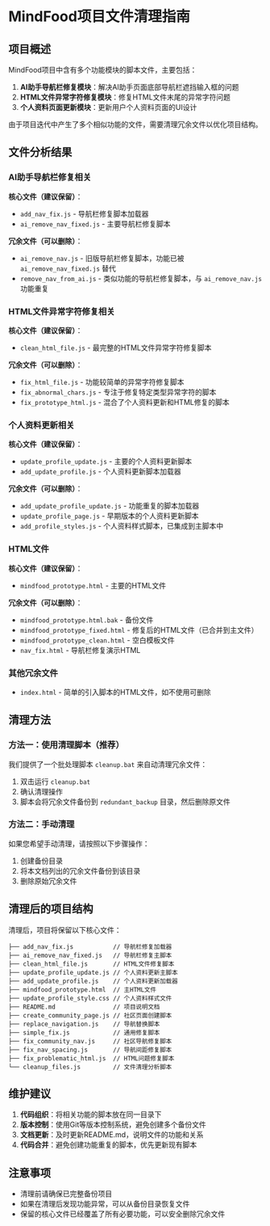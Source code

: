 # MindFood项目文件清理指南

## 项目概述

MindFood项目中含有多个功能模块的脚本文件，主要包括：

1. **AI助手导航栏修复模块**：解决AI助手页面底部导航栏遮挡输入框的问题
2. **HTML文件异常字符修复模块**：修复HTML文件末尾的异常字符问题
3. **个人资料页面更新模块**：更新用户个人资料页面的UI设计

由于项目迭代中产生了多个相似功能的文件，需要清理冗余文件以优化项目结构。

## 文件分析结果

### AI助手导航栏修复相关

**核心文件（建议保留）**：
- `add_nav_fix.js` - 导航栏修复脚本加载器
- `ai_remove_nav_fixed.js` - 主要导航栏修复脚本

**冗余文件（可以删除）**：
- `ai_remove_nav.js` - 旧版导航栏修复脚本，功能已被 `ai_remove_nav_fixed.js` 替代
- `remove_nav_from_ai.js` - 类似功能的导航栏修复脚本，与 `ai_remove_nav.js` 功能重复

### HTML文件异常字符修复相关

**核心文件（建议保留）**：
- `clean_html_file.js` - 最完整的HTML文件异常字符修复脚本

**冗余文件（可以删除）**：
- `fix_html_file.js` - 功能较简单的异常字符修复脚本
- `fix_abnormal_chars.js` - 专注于修复特定类型异常字符的脚本
- `fix_prototype_html.js` - 混合了个人资料更新和HTML修复的脚本

### 个人资料更新相关

**核心文件（建议保留）**：
- `update_profile_update.js` - 主要的个人资料更新脚本
- `add_update_profile.js` - 个人资料更新脚本加载器

**冗余文件（可以删除）**：
- `add_update_profile_update.js` - 功能重复的脚本加载器
- `update_profile_page.js` - 早期版本的个人资料更新脚本
- `add_profile_styles.js` - 个人资料样式脚本，已集成到主脚本中

### HTML文件

**核心文件（建议保留）**：
- `mindfood_prototype.html` - 主要的HTML文件

**冗余文件（可以删除）**：
- `mindfood_prototype.html.bak` - 备份文件
- `mindfood_prototype_fixed.html` - 修复后的HTML文件（已合并到主文件）
- `mindfood_prototype_clean.html` - 空白模板文件
- `nav_fix.html` - 导航栏修复演示HTML

### 其他冗余文件

- `index.html` - 简单的引入脚本的HTML文件，如不使用可删除

## 清理方法

### 方法一：使用清理脚本（推荐）

我们提供了一个批处理脚本 `cleanup.bat` 来自动清理冗余文件：

1. 双击运行 `cleanup.bat`
2. 确认清理操作
3. 脚本会将冗余文件备份到 `redundant_backup` 目录，然后删除原文件

### 方法二：手动清理

如果您希望手动清理，请按照以下步骤操作：

1. 创建备份目录
2. 将本文档列出的冗余文件备份到该目录
3. 删除原始冗余文件

## 清理后的项目结构

清理后，项目将保留以下核心文件：

```
├── add_nav_fix.js           // 导航栏修复加载器
├── ai_remove_nav_fixed.js   // 导航栏修复主脚本
├── clean_html_file.js       // HTML文件修复脚本
├── update_profile_update.js // 个人资料更新主脚本
├── add_update_profile.js    // 个人资料更新加载器
├── mindfood_prototype.html  // 主HTML文件
├── update_profile_style.css // 个人资料样式文件
├── README.md                // 项目说明文档
├── create_community_page.js // 社区页面创建脚本
├── replace_navigation.js    // 导航替换脚本
├── simple_fix.js            // 通用修复脚本
├── fix_community_nav.js     // 社区导航修复脚本
├── fix_nav_spacing.js       // 导航间距修复脚本
├── fix_problematic_html.js  // HTML问题修复脚本
└── cleanup_files.js         // 文件清理分析脚本
```

## 维护建议

1. **代码组织**：将相关功能的脚本放在同一目录下
2. **版本控制**：使用Git等版本控制系统，避免创建多个备份文件
3. **文档更新**：及时更新README.md，说明文件的功能和关系
4. **代码合并**：避免创建功能重复的脚本，优先更新现有脚本

## 注意事项

- 清理前请确保已完整备份项目
- 如果在清理后发现功能异常，可以从备份目录恢复文件
- 保留的核心文件已经覆盖了所有必要功能，可以安全删除冗余文件 
 
 
 
 
 
 
 